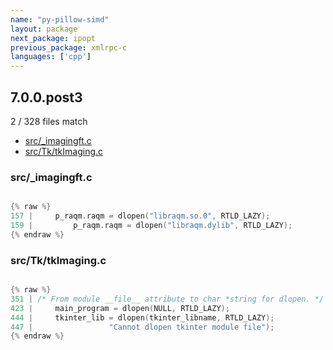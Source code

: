 ```yaml
---
name: "py-pillow-simd"
layout: package
next_package: ipopt
previous_package: xmlrpc-c
languages: ['cpp']
---
```

## 7.0.0.post3
2 / 328 files match

 - [src/_imagingft.c](#src_imagingftc)
 - [src/Tk/tkImaging.c](#srctktkimagingc)

### src/_imagingft.c

```cpp

{% raw %}
157 |     p_raqm.raqm = dlopen("libraqm.so.0", RTLD_LAZY);
159 |         p_raqm.raqm = dlopen("libraqm.dylib", RTLD_LAZY);
{% endraw %}

```
### src/Tk/tkImaging.c

```cpp

{% raw %}
351 | /* From module __file__ attribute to char *string for dlopen. */
423 |     main_program = dlopen(NULL, RTLD_LAZY);
444 |     tkinter_lib = dlopen(tkinter_libname, RTLD_LAZY);
447 |                 "Cannot dlopen tkinter module file");
{% endraw %}

```